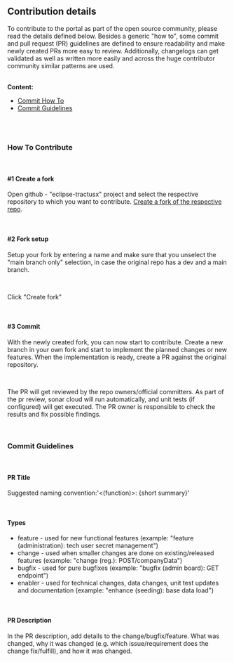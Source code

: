 ## Contribution details

To contribute to the portal as part of the open source community, please read the details defined below.
Besides a generic "how to", some commit and pull request (PR) guidelines are defined to ensure readability and make newly created PRs more easy to review. Additionally, changelogs can get validated as well as written more easily and across the huge contributor community similar patterns are used.

<br>
<strong>Content:</strong>

- [Commit How To](#how-to-contribute)
- [Commit Guidelines](#commit-guidelines)

<br>
<br>

### How To Contribute

<br>

#### #1 Create a fork

Open github - "eclipse-tractusx" project and select the respective repository to which you want to contribute.
[Create a fork of the respective repo](https://docs.github.com/en/get-started/quickstart/fork-a-repo).


<br>

#### #2 Fork setup

Setup your fork by entering a name and make sure that you unselect the "main branch only" selection, in case the original repo has a dev and a main branch.

<br>

Click "Create fork"

<br>

#### #3 Commit

With the newly created fork, you can now start to contribute. Create a new branch in your own fork and start to implement the planned changes or new features.
When the implementation is ready, create a PR against the original repository.

<br>

The PR will get reviewed by the repo owners/official committers.
As part of the pr review, sonar cloud will run automatically, and unit tests (if configured) will get executed. The PR owner is responsible to check the results and fix possible findings.

<br>

### Commit Guidelines

<br>

#### PR Title

Suggested naming convention:'<type><(function)>: {short summary}'

<br>

#### Types

* feature - used for new functional features (example: "feature (administration): tech user secret management")
* change - used when smaller changes are done on existing/released features (example: "change (reg.): POST/companyData")
* bugfix - used for pure bugfixes (example: "bugfix (admin board): GET endpoint")
* enabler - used for technical changes, data changes, unit test updates and documentation (example: "enhance (seeding): base data load")

<br>

#### PR Description

In the PR description, add details to the change/bugfix/feature.
What was changed, why it was changed (e.g. which issue/requirement does the change fix/fulfill), and how it was changed.

<br>
<br>
